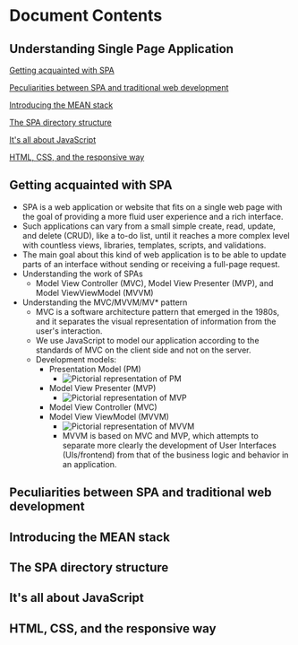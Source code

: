 # Document Contents

##  Understanding Single Page Application

[Getting acquainted with SPA](#getting-acquainted-with-spa)

[Peculiarities between SPA and traditional web development](#peculiarities-between-spa-and-traditional-web-development)

[Introducing the MEAN stack](#introducing-the-mean-stack)

[The SPA directory structure](#the-spa-directory-structure)

[It's all about JavaScript](#it's-all-about-javascript)

[HTML, CSS, and the responsive way](#html-css-and-the-responsive-way)

##  Getting acquainted with SPA

  * SPA is a web application or website that fits on a single web page with the goal of providing a more fluid user experience 
  and a rich interface.
  * Such applications can vary from a small simple create, read, update, and delete (CRUD), like a to-do list, until it reaches 
  a more complex level with countless views, libraries, templates, scripts, and validations.
  * The main goal about this kind of web application is to be able to update parts of an interface without sending or receiving a 
  full-page request.
  * Understanding the work of SPAs
    * Model View Controller (MVC), Model View Presenter (MVP), and Model ViewViewModel (MVVM) 
  * Understanding the MVC/MVVM/MV* pattern
    * MVC is a software architecture pattern that emerged in the 1980s, and it separates the visual representation of information 
    from the user's interaction.
    * We use JavaScript to model our application according to the standards of MVC on the client side and not on the server.
    * Development models:
      * Presentation Model (PM)
        * ![Pictorial representation of PM](http://i68.tinypic.com/mrk83.jpg)  
      * Model View Presenter (MVP)
        * ![Pictorial representation of MVP](http://i66.tinypic.com/14eaxsg.jpg)
      * Model View Controller (MVC)
      * Model View ViewModel (MVVM)
        * ![Pictorial representation of MVVM](http://i66.tinypic.com/332sdva.jpg)
        * MVVM is based on MVC and MVP, which attempts to separate more clearly the development of User Interfaces (UIs/frontend) 
        from  that of the business logic and behavior in an application.
   
      
##  Peculiarities between SPA and traditional web development

##  Introducing the MEAN stack

##  The SPA directory structure

##  It's all about JavaScript

##  HTML, CSS, and the responsive way
